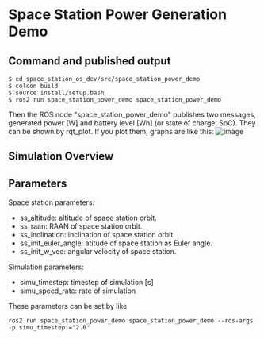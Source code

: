 
# Space Station Power Generation Demo

## Command and published output
```
$ cd space_station_os_dev/src/space_station_power_demo
$ colcon build
$ source install/setup.bash
$ ros2 run space_station_power_demo space_station_power_demo
```
Then the ROS node "space_station_power_demo" publishes two messages, generated power [W] and battery level [Wh] (or state of charge, SoC). They can be shown by rqt_plot.
If you plot them, graphs are like this:
![image](https://github.com/user-attachments/assets/6fdb9c3b-9d36-4d80-9cfc-9ae2ba2378f5)

## Simulation Overview


## Parameters
Space station parameters:
- ss_altitude: altitude of space station orbit.
- ss_raan: RAAN of space station orbit.
- ss_inclination: inclination of space station orbit.
- ss_init_euler_angle: atitude of space station as Euler angle.
- ss_init_w_vec: angular velocity of space station.

Simulation parameters:
- simu_timestep: timestep of simulation [s]
- simu_speed_rate: rate of simulation

These parameters can be set by like
```
ros2 run space_station_power_demo space_station_power_demo --ros-args -p simu_timestep:="2.0"
```
